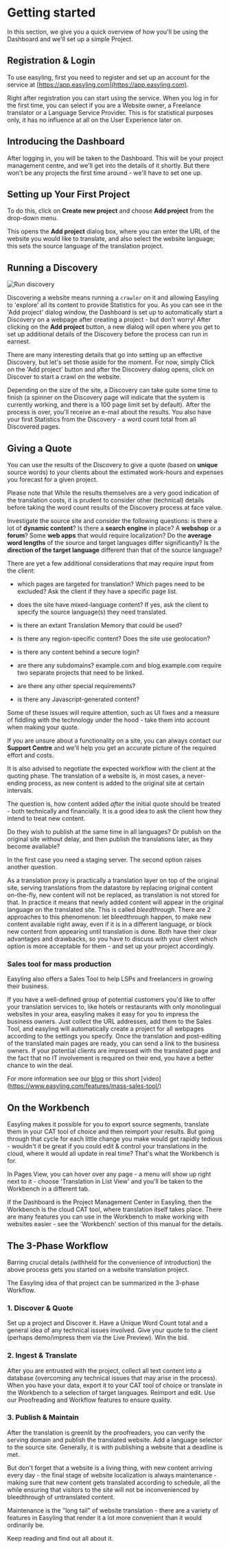 # Getting started 

In this section, we give you a quick overview of how you'll be using
the Dashboard and we'll set up a simple Project.

## Registration & Login 

To use easyling, first you need to register and set up an account for
the service at [https://app.easyling.com](https://app.easyling.com).

Right after registration you can start using the service. When you log
in for the first time, you can select if you are a Website owner, a
Freelance translator or a Language Service Provider. This is for
statistical purposes only, it has no influence at all on the User
Experience later on.

## Introducing the Dashboard

After logging in, you will be taken to the Dashboard. This will be
your project management centre, and we'll get into the details of it
shortly. But there won't be any projects the first time around -
we'll have to set one up. 

## Setting up Your First Project 

To do this, click on **Create new project** and choose **Add project**
from the drop-down menu.

This opens the **Add project** dialog box, where you can enter the URL
of the website you would like to translate, and also select the
website language; this sets the source language of the translation
project.

## Running a Discovery

![Run discovery](/img/discovery.png)

Discovering a website means running a ``crawler`` on it and allowing
Easyling to 'explore' all its content to provide Statistics for
you. As you can see in the 'Add project' dialog window, the Dashboard
is set up to automatically start a Discovery on a webpage after
creating a project - but don't worry! After clicking on the **Add
project** button, a new dialog will open where you get to set up
additional details of the Discovery before the process can run in
earnest.

There are many interesting details that go into setting up an
effective Discovery, but let's set those aside for the moment. For
now, simply Click on the 'Add project' button and after the Discovery
dialog opens, click on Discover to start a crawl on the website.

Depending on the size of the site, a Discovery can take quite some
time to finish (a spinner on the Discovery page will indicate that the
system is currently working, and there is a 100 page limit set by
default). After the process is over, you'll receive an e-mail about
the results. You also have your first Statistics from the Discovery -
a word count total from all Discovered pages.

## Giving a Quote 

You can use the results of the Discovery to give a quote (based on
**unique** source words) to your clients about the estimated
work-hours and expenses you forecast for a given project.

Please note that While the results themselves are a very good
indication of the translation costs, it is prudent to consider other
(technical) details before taking the word count results of the
Discovery process at face value.

Investigate the source site and consider the following questions: is
there a lot of **dynamic content**?  Is there a **search engine** in
place? A **webshop** or a **forum**? Some **web apps** that would
require localization? Do the **average word lengths** of the source
and target languages differ significantly? Is the **direction of the
target language** different than that of the source language?

There are yet a few additional considerations that may require input
from the client:

- which pages are targeted for translation? Which pages need to be
  excluded? Ask the client if they have a specific page list.

- does the site have mixed-language content? If yes, ask the client
  to specify the source language(s) they need translated.

- is there an extant Translation Memory that could be used?

- is there any region-specific content? Does the site use geolocation?

- is there any content behind a secure login?
  
- are there any subdomains? example.com and blog.example.com require
  two separate projects that need to be linked.

- are there any other special requirements?

- is there any Javascript-generated content?

Some of these issues will require attention, such as UI fixes and a
measure of fiddling with the technology under the hood - take them
into account when making your quote.

If you are unsure about a functionality on a site, you can always
contact our **Support Centre** and we'll help you get an accurate
picture of the required effort and costs.

It is also advised to negotiate the expected workflow with the client
at the quoting phase. The translation of a website is, in most cases,
a never-ending process, as new content is added to the original site
at certain intervals.

The question is, how content added *after* the initial quote should be
treated - both technically and financially. It is a good idea to ask
the client how they intend to treat new content. 

Do they wish to publish at the same time in all languages? Or publish
on the original site without delay, and then publish the translations
later, as they become available? 

In the first case you need a staging server. The second option raises
another question.

As a translation proxy is practically a translation layer on top of
the original site, serving translations from the datastore by
replacing original content on-the-fly, new content will not be
replaced, as translation is not stored for that. In practice it means
that newly added content will appear in the original language on the
translated site. This is called *bleedthrough*. There are 2 approaches
to this phenomenon: let bleedthrough happen, to make new content
available right away, even if it is in a different language, or block
new content from appearing until translation is done. Both have their
clear advantages and drawbacks, so you have to discuss with your
client which option is more acceptable for them - and set up your
project accordingly.

### Sales tool for mass production

Easyling also offers a Sales Tool to help LSPs and freelancers in
growing their business.

If you have a well-defined group of potential customers you'd like to
offer your translation services to, like hotels or restaurants with
only monolingual websites in your area, easyling makes it easy for you
to impress the business owners. Just collect the URL addresses, add
them to the Sales Tool, and easyling will automatically create a
project for all webpages according to the settings you specify. Once
the translation and post-editing of the translated main pages are
ready, you can send a link to the business owners. If your potential
clients are impressed with the translated page and the fact that no IT
involvement is required on their end, you have a better chance to win
the deal.

For more information see our
[blog](https://www.easyling.com/blog/try-sales-tool-lsps-freelancers/)
or this short [video]
(https://www.easyling.com/features/mass-sales-tool/)

## On the Workbench

Easyling makes it possible for you to export source segments,
translate them in your CAT tool of choice and then reimport your
results. But going through that cycle for each little change you make
would get rapidly tedious - wouldn't it be great if you could edit &
control your translations in the cloud, where it would all update in
real time? That's what the Workbench is for.

In Pages View, you can hover over any page - a menu will show up right
next to it - choose 'Translation in List View' and you'll be taken to
the Workbench in a different tab.

If the Dashboard is the Project Management Center in Easyling, then
the Workbench is the cloud CAT tool, where translation itself takes
place. There are many features you can use in the Workbench to make
working with websites easier - see the 'Workbench' section of this
manual for the details.

## The 3-Phase Workflow 

Barring crucial details (withheld for the convenience of introduction)
the above process gets you started on a website translation project.

The Easyling idea of that project can be summarized in the 3-phase
Workflow.

### 1. Discover & Quote 

Set up a project and Discover it. Have a Unique Word Count total and a
general idea of any technical issues involved. Give your quote to the
client (perhaps demo/impress them via the Live Preview). Win the bid.

### 2. Ingest & Translate

After you are entrusted with the project, collect all text content
into a database (overcoming any technical issues that may arise in the
process). When you have your data, export it to your CAT tool of
choice or translate in the Workbench to a selection of target
languages. Reimport and edit. Use our Proofreading and Workflow
features to ensure quality.

### 3. Publish & Maintain 

After the translation is greenlit by the proofreaders, you can verify
the serving domain and publish the translated website. Add a language
selector to the source site. Generally, it is with publishing a
website that a deadline is met.

But don't forget that a website is a living thing, with new content
arriving every day - the final stage of website localization is always
maintenance - making sure that new content gets translated according
to schedule, all the while ensuring that visitors to the site will not
be inconvenienced by bleedthrough of untranslated content.

Maintenance is the "long tail" of website translation - there are a
variety of features in Easyling that render it a lot more
convenient than it would ordinarily be.

Keep reading and find out all about it.
